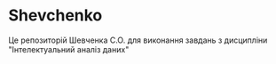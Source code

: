 # Shevchenko
Це репозиторій Шевченка С.О. для виконання завдань з дисципліни "Інтелектуальний аналіз даних"

